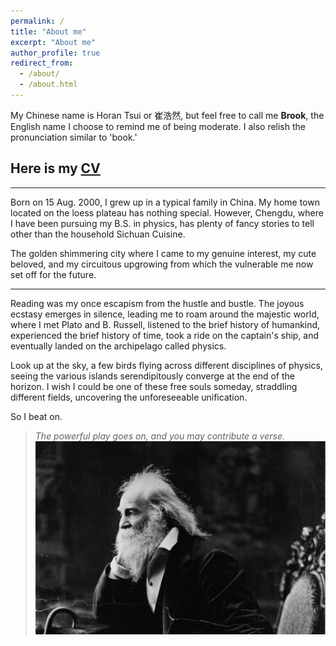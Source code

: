 ```yaml
---
permalink: /
title: "About me"
excerpt: "About me"
author_profile: true
redirect_from: 
  - /about/
  - /about.html
---
```


My Chinese name is Horan Tsui or 崔浩然, but feel free to call me **Brook**, the English name I choose to remind me of being moderate. 
I also relish the pronunciation similar to 'book.'

## Here is my [CV](../files/Horan%20Tsui's%20CV.pdf)

---

Born on 15 Aug. 2000, I grew up in a typical family in China. 
My home town located on the loess plateau has nothing special. However, Chengdu, where I have been pursuing my B.S. in physics, has plenty of fancy stories to tell other than the household Sichuan Cuisine. 

The golden shimmering city where I came to my genuine interest, my cute beloved, and my circuitous upgrowing from which the vulnerable me now set off for the future. 

---

Reading was my once escapism from the hustle and bustle. The joyous ecstasy emerges in silence, leading me to roam around the majestic world, where I met Plato and B. Russell, listened to the brief history of humankind, experienced the brief history of time, took a ride on the captain's ship, and eventually landed on the archipelago called physics. 

Look up at the sky, a few birds flying across different disciplines of physics, seeing the various islands serendipitously converge at the end of the horizon. I wish I could be one of these free souls someday, straddling different fields, uncovering the unforeseeable unification. 

So I beat on. 

> *The powerful play goes on, and you may contribute a verse.*
![tupian](whitman.jpg)

